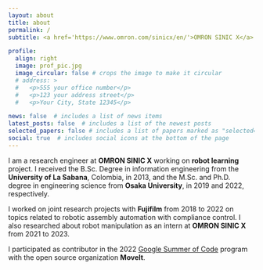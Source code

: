 ```yaml
---
layout: about
title: about
permalink: /
subtitle: <a href='https://www.omron.com/sinicx/en/'>OMRON SINIC X</a>

profile:
  align: right
  image: prof_pic.jpg
  image_circular: false # crops the image to make it circular
  # address: >
  #   <p>555 your office number</p>
  #   <p>123 your address street</p>
  #   <p>Your City, State 12345</p>

news: false  # includes a list of news items
latest_posts: false  # includes a list of the newest posts
selected_papers: false # includes a list of papers marked as "selected={true}"
social: true  # includes social icons at the bottom of the page
---
```



I am a research engineer at **OMRON SINIC X** working on **robot learning** project.
I received the B.Sc. Degree in information engineering from the **University of La Sabana**, Colombia, in 2013, and the M.Sc. and Ph.D. degree in engineering science from **Osaka University**, in 2019 and 2022, respectively. 

I worked on joint research projects with **Fujifilm** from 2018 to 2022 on topics related to robotic assembly automation with compliance control. I also researched about robot manipulation as an intern at **OMRON SINIC X** from 2021 to 2023. 

I participated as contributor in the 2022 [Google Summer of Code](https://summerofcode.withgoogle.com/programs/2022/projects/mpusZVc2) program with the open source organization **MoveIt**. 
